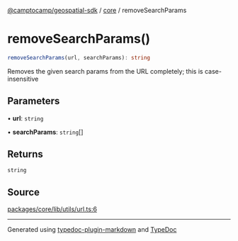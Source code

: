 [@camptocamp/geospatial-sdk](../../index.md) / [core](../index.md) / removeSearchParams

# removeSearchParams()

```ts
removeSearchParams(url, searchParams): string
```

Removes the given search params from the URL completely; this is case-insensitive

## Parameters

• **url**: `string`

• **searchParams**: `string`[]

## Returns

`string`

## Source

[packages/core/lib/utils/url.ts:6](https://github.com/jahow/geospatial-sdk/blob/dbfbbb6/packages/core/lib/utils/url.ts#L6)

***

Generated using [typedoc-plugin-markdown](https://www.npmjs.com/package/typedoc-plugin-markdown) and [TypeDoc](https://typedoc.org/)
